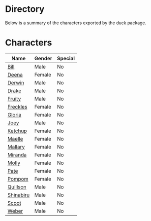 # Directory
Below is a summary of the characters exported by the duck package.
# Characters
|Name|Gender|Special|
|---|---|---|
|[Bill](./character/duck/bill.go)|Male|No|
|[Deena](./character/duck/deena.go)|Female|No|
|[Derwin](./character/duck/derwin.go)|Male|No|
|[Drake](./character/duck/drake.go)|Male|No|
|[Fruity](./character/duck/fruity.go)|Male|No|
|[Freckles](./character/duck/freckles.go)|Female|No|
|[Gloria](./character/duck/gloria.go)|Female|No|
|[Joey](./character/duck/joey.go)|Male|No|
|[Ketchup](./character/duck/ketchup.go)|Female|No|
|[Maelle](./character/duck/maelle.go)|Female|No|
|[Mallary](./character/duck/mallary.go)|Female|No|
|[Miranda](./character/duck/miranda.go)|Female|No|
|[Molly](./character/duck/molly.go)|Female|No|
|[Pate](./character/duck/pate.go)|Female|No|
|[Pompom](./character/duck/pompom.go)|Female|No|
|[Quillson](./character/duck/quillson.go)|Male|No|
|[Shinabiru](./character/duck/shinabiru.go)|Male|No|
|[Scoot](./character/duck/scoot.go)|Male|No|
|[Weber](./character/duck/weber.go)|Male|No|
